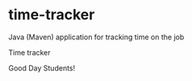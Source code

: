 # time-tracker
Java (Maven) application for tracking time on the job

Time tracker

Good Day Students!
